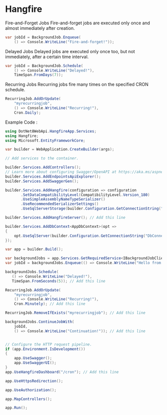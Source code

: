 # Hangfire

Fire-and-Forget Jobs
Fire-and-forget jobs are executed only once and almost immediately after creation.

```csharp
var jobId = BackgroundJob.Enqueue(
    () => Console.WriteLine("Fire-and-forget!"));
```

Delayed Jobs
Delayed jobs are executed only once too, but not immediately, after a certain time interval.

```csharp
var jobId = BackgroundJob.Schedule(
    () => Console.WriteLine("Delayed!"),
    TimeSpan.FromDays(7));
```

Recurring Jobs
Recurring jobs fire many times on the specified CRON schedule.


```csharp
RecurringJob.AddOrUpdate(
    "myrecurringjob",
    () => Console.WriteLine("Recurring!"),
    Cron.Daily);
```

Example Code : 
```csharp
using DotNet8WebApi.HangfireApp.Services;
using Hangfire;
using Microsoft.EntityFrameworkCore;

var builder = WebApplication.CreateBuilder(args);

// Add services to the container.

builder.Services.AddControllers();
// Learn more about configuring Swagger/OpenAPI at https://aka.ms/aspnetcore/swashbuckle
builder.Services.AddEndpointsApiExplorer();
builder.Services.AddSwaggerGen();

builder.Services.AddHangfire(configuration => configuration
       .SetDataCompatibilityLevel(CompatibilityLevel.Version_180)
       .UseSimpleAssemblyNameTypeSerializer()
       .UseRecommendedSerializerSettings()
       .UseSqlServerStorage(builder.Configuration.GetConnectionString("DbConnection"))); // Add this line

builder.Services.AddHangfireServer(); // Add this line

builder.Services.AddDbContext<AppDbContext>(opt =>
{
    opt.UseSqlServer(builder.Configuration.GetConnectionString("DbConnection"));
});

var app = builder.Build();

var backgroundJobs = app.Services.GetRequiredService<IBackgroundJobClient>(); // Add this line
var jobId = backgroundJobs.Enqueue(() => Console.WriteLine("Hello from Hangfire!")); // Add this line

backgroundJobs.Schedule(
   () => Console.WriteLine("Delayed!"),
   TimeSpan.FromSeconds(5)); // Add this line

RecurringJob.AddOrUpdate(
    "myrecurringjob",
    () => Console.WriteLine("Recurring!"),
    Cron.Minutely); // Add this line

RecurringJob.RemoveIfExists("myrecurringjob"); // Add this line

backgroundJobs.ContinueJobWith(
    jobId,
    () => Console.WriteLine("Continuation!")); // Add this line


// Configure the HTTP request pipeline.
if (app.Environment.IsDevelopment())
{
    app.UseSwagger();
    app.UseSwaggerUI();
}
app.UseHangfireDashboard("/cron"); // Add this line

app.UseHttpsRedirection();

app.UseAuthorization();

app.MapControllers();

app.Run();

```

